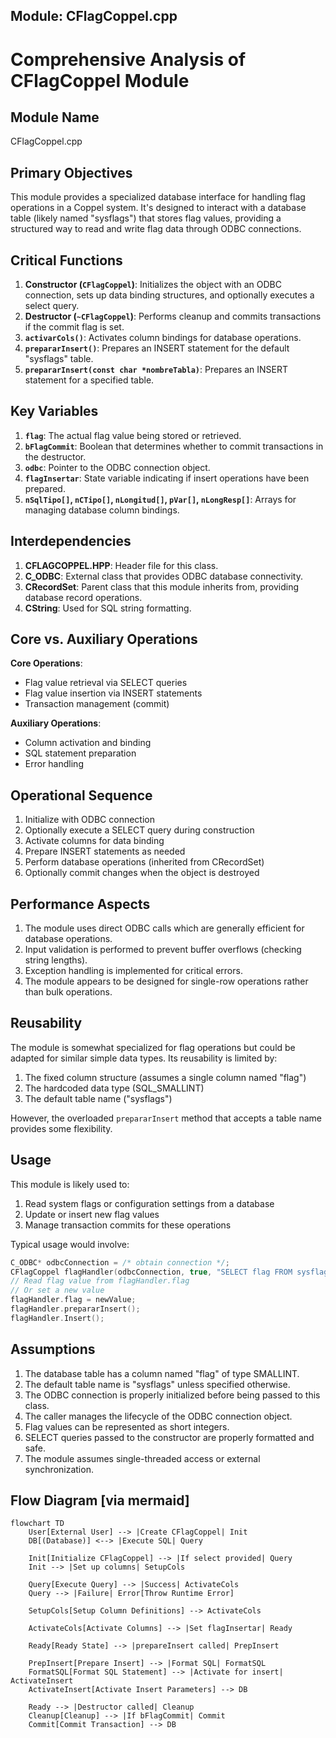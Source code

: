 ## Module: CFlagCoppel.cpp
# Comprehensive Analysis of CFlagCoppel Module

## Module Name
CFlagCoppel.cpp

## Primary Objectives
This module provides a specialized database interface for handling flag operations in a Coppel system. It's designed to interact with a database table (likely named "sysflags") that stores flag values, providing a structured way to read and write flag data through ODBC connections.

## Critical Functions
1. **Constructor (`CFlagCoppel`)**: Initializes the object with an ODBC connection, sets up data binding structures, and optionally executes a select query.
2. **Destructor (`~CFlagCoppel`)**: Performs cleanup and commits transactions if the commit flag is set.
3. **`activarCols()`**: Activates column bindings for database operations.
4. **`prepararInsert()`**: Prepares an INSERT statement for the default "sysflags" table.
5. **`prepararInsert(const char *nombreTabla)`**: Prepares an INSERT statement for a specified table.

## Key Variables
1. **`flag`**: The actual flag value being stored or retrieved.
2. **`bFlagCommit`**: Boolean that determines whether to commit transactions in the destructor.
3. **`odbc`**: Pointer to the ODBC connection object.
4. **`flagInsertar`**: State variable indicating if insert operations have been prepared.
5. **`nSqlTipo[]`, `nCTipo[]`, `nLongitud[]`, `pVar[]`, `nLongResp[]`**: Arrays for managing database column bindings.

## Interdependencies
1. **CFLAGCOPPEL.HPP**: Header file for this class.
2. **C_ODBC**: External class that provides ODBC database connectivity.
3. **CRecordSet**: Parent class that this module inherits from, providing database record operations.
4. **CString**: Used for SQL string formatting.

## Core vs. Auxiliary Operations
**Core Operations**:
- Flag value retrieval via SELECT queries
- Flag value insertion via INSERT statements
- Transaction management (commit)

**Auxiliary Operations**:
- Column activation and binding
- SQL statement preparation
- Error handling

## Operational Sequence
1. Initialize with ODBC connection
2. Optionally execute a SELECT query during construction
3. Activate columns for data binding
4. Prepare INSERT statements as needed
5. Perform database operations (inherited from CRecordSet)
6. Optionally commit changes when the object is destroyed

## Performance Aspects
1. The module uses direct ODBC calls which are generally efficient for database operations.
2. Input validation is performed to prevent buffer overflows (checking string lengths).
3. Exception handling is implemented for critical errors.
4. The module appears to be designed for single-row operations rather than bulk operations.

## Reusability
The module is somewhat specialized for flag operations but could be adapted for similar simple data types. Its reusability is limited by:
1. The fixed column structure (assumes a single column named "flag")
2. The hardcoded data type (SQL_SMALLINT)
3. The default table name ("sysflags")

However, the overloaded `prepararInsert` method that accepts a table name provides some flexibility.

## Usage
This module is likely used to:
1. Read system flags or configuration settings from a database
2. Update or insert new flag values
3. Manage transaction commits for these operations

Typical usage would involve:
```cpp
C_ODBC* odbcConnection = /* obtain connection */;
CFlagCoppel flagHandler(odbcConnection, true, "SELECT flag FROM sysflags WHERE id = 1");
// Read flag value from flagHandler.flag
// Or set a new value
flagHandler.flag = newValue;
flagHandler.prepararInsert();
flagHandler.Insert();
```

## Assumptions
1. The database table has a column named "flag" of type SMALLINT.
2. The default table name is "sysflags" unless specified otherwise.
3. The ODBC connection is properly initialized before being passed to this class.
4. The caller manages the lifecycle of the ODBC connection object.
5. Flag values can be represented as short integers.
6. SELECT queries passed to the constructor are properly formatted and safe.
7. The module assumes single-threaded access or external synchronization.
## Flow Diagram [via mermaid]
```mermaid
flowchart TD
    User[External User] --> |Create CFlagCoppel| Init
    DB[(Database)] <--> |Execute SQL| Query
    
    Init[Initialize CFlagCoppel] --> |If select provided| Query
    Init --> |Set up columns| SetupCols
    
    Query[Execute Query] --> |Success| ActivateCols
    Query --> |Failure| Error[Throw Runtime Error]
    
    SetupCols[Setup Column Definitions] --> ActivateCols
    
    ActivateCols[Activate Columns] --> |Set flagInsertar| Ready
    
    Ready[Ready State] --> |prepareInsert called| PrepInsert
    
    PrepInsert[Prepare Insert] --> |Format SQL| FormatSQL
    FormatSQL[Format SQL Statement] --> |Activate for insert| ActivateInsert
    ActivateInsert[Activate Insert Parameters] --> DB
    
    Ready --> |Destructor called| Cleanup
    Cleanup[Cleanup] --> |If bFlagCommit| Commit
    Commit[Commit Transaction] --> DB
```
